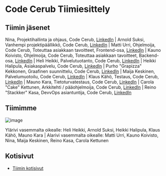 # Code Cerub Tiimiesittely


## Tiimin jäsenet

Nina, Projektihallinta ja ohjaus, Code Cerub, [LinkedIn]() 
| Arnold Suksi, Vanhempi projektipäällikkö, Code Cerub, [LinkedIn]() 
| Matti Urri, Ohjelmoija, Code Cerub, Toteuttaa asiakkaan tavoitteet, Frontend-osa, [LinkedIn]() 
| Kauno Koivisto, Ohjelmoija, Code Cerub, Toteuttaa asiakkaan tavoitteet, Backend-osa, [LinkedIn]() 
| Heli Heikki, Palvelutuotanto, Code Cerub, [LinkedIn]() 
| Heikki Halipula, Asiakaspalvelu, Code Cerub, [LinkedIn]()
| Purho "Grapizza" Kekkonen, Graafinen suunnittelu, Code Cerub, [LinkedIn]() 
| Maija Keskinen, Palvelumuotoilu, Code Cerub, [LinkedIn]() 
| Klaus Kähö, Testaus, Code Cerub, [LinkedIn]() 
| Mauno Kara, Tietoturvatestaus, Code Cerub, [LinkedIn]() 
| Carola "Cake" Kettunen, Arkkitehti / pääohjelmoija, Code Cerub, [LinkedIn]() 
| Reino "Stackker" Kasa, DevvOps asiantuntija, Code Cerub, [LinkedIn]() 


## Tiimimme

![image](https://gitlab.labranet.jamk.fi/ttc2070te2021s/S2021-AB5160/core/-/raw/master/assets/Tiimin_j%C3%A4senet1.2.jpg?inline=false)

Ylärivi vasemmalta oikealle:
Heli Heikki, Arnold Suksi, Heikki Halipula, Klaus Kähö, Mauno Kara 
| Alarivi vasemmalta oikealle: 
Matti Urri, Kauno Koivisto, Nina, Maija Keskinen, Reino Kasa, Carola Kettunen

## Kotisivut

* [Tiimin kotisivut]()
